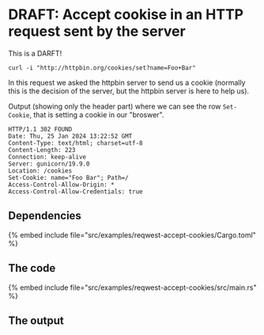 # DRAFT: Accept cookise in an HTTP request sent by the server

This is a DARFT!

```
curl -i "http://httpbin.org/cookies/set?name=Foo+Bar"
```

In this request we asked the httpbin server to send us a cookie (normally this is the decision of the server, but the httpbin server is here to help us).

Output (showing only the header part) where we can see the row `Set-Cookie`, that is setting a cookie in our "broswer".

```
HTTP/1.1 302 FOUND
Date: Thu, 25 Jan 2024 13:22:52 GMT
Content-Type: text/html; charset=utf-8
Content-Length: 223
Connection: keep-alive
Server: gunicorn/19.9.0
Location: /cookies
Set-Cookie: name="Foo Bar"; Path=/
Access-Control-Allow-Origin: *
Access-Control-Allow-Credentials: true
```


## Dependencies

{% embed include file="src/examples/reqwest-accept-cookies/Cargo.toml" %}

## The code

{% embed include file="src/examples/reqwest-accept-cookies/src/main.rs" %}

## The output


